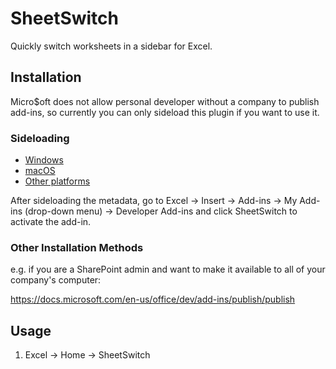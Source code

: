 # SheetSwitch

Quickly switch worksheets in a sidebar for Excel.

## Installation

Micro$oft does not allow personal developer without a company to publish add-ins, so currently you can only sideload this plugin if you want to use it. 

### Sideloading

* [Windows](https://github.com/Jamesits/SheetSwitch/wiki/Sideloading:-Windows)
* [macOS](https://github.com/Jamesits/SheetSwitch/wiki/Sideloading:-macOS)
* [Other platforms](https://docs.microsoft.com/en-us/office/dev/add-ins/testing/test-debug-office-add-ins#sideload-an-office-add-in-for-testing)

After sideloading the metadata, go to Excel -> Insert -> Add-ins -> My Add-ins (drop-down menu) -> Developer Add-ins and click SheetSwitch to activate the add-in.

### Other Installation Methods

e.g. if you are a SharePoint admin and want to make it available to all of your company's computer:

https://docs.microsoft.com/en-us/office/dev/add-ins/publish/publish

## Usage

1. Excel -> Home -> SheetSwitch
